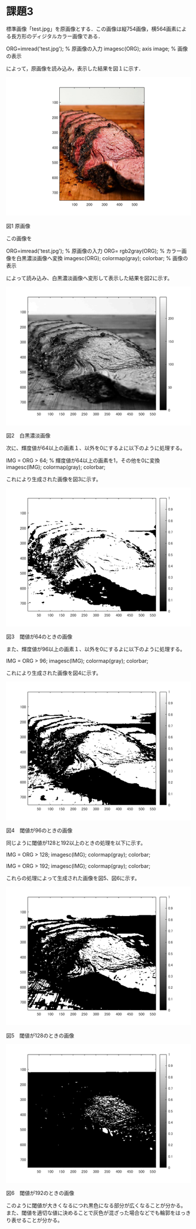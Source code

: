 # 課題3
標準画像「test.jpg」を原画像とする．この画像は縦754画像，横564画素による長方形のディジタルカラー画像である．

ORG=imread('test.jpg'); % 原画像の入力 imagesc(ORG); axis image; % 画像の表示

によって，原画像を読み込み，表示した結果を図１に示す．

![原画像](https://github.com/KentarouYamauchi/ec3IPT/blob/master/image/11.png)

図1 原画像

この画像を

ORG=imread('test.jpg'); % 原画像の入力
ORG= rgb2gray(ORG); % カラー画像を白黒濃淡画像へ変換
imagesc(ORG); colormap(gray); colorbar; % 画像の表示

によって読み込み、白黒濃淡画像へ変形して表示した結果を図2に示す。

![原画像](https://github.com/KentarouYamauchi/ec3IPT/blob/master/image/31.png)
 
 図2　白黒濃淡画像

次に、輝度値が64以上の画素１、以外を0にするよに以下のように処理する。

IMG = ORG > 64; % 輝度値が64以上の画素を1，その他を0に変換
imagesc(IMG); colormap(gray); colorbar;

これにより生成された画像を図3に示す。

![原画像](https://github.com/KentarouYamauchi/ec3IPT/blob/master/image/32.png)

図3　閾値が64のときの画像

また、輝度値が96以上の画素１、以外を0にするよに以下のように処理する。

IMG = ORG > 96;
imagesc(IMG); colormap(gray); colorbar;

これにより生成された画像を図4に示す。

![原画像](https://github.com/KentarouYamauchi/ec3IPT/blob/master/image/33.png)

図4　閾値が96のときの画像

同じように閾値が128と192以上のときの処理を以下に示す。

IMG = ORG > 128;
imagesc(IMG); colormap(gray); colorbar;

IMG = ORG > 192;
imagesc(IMG); colormap(gray); colorbar;

これらの処理によって生成された画像を図5、図6に示す。

![原画像](https://github.com/KentarouYamauchi/ec3IPT/blob/master/image/35.png)

図5　閾値が128のときの画像

![原画像](https://github.com/KentarouYamauchi/ec3IPT/blob/master/image/34.png)

図6　閾値が192のときの画像

このように閾値が大きくなるにつれ黒色になる部分が広くなることが分かる。 また、閾値を適切な値に決めることで灰色が混ざった場合などでも輪郭をはっきり表せることが分かる。
